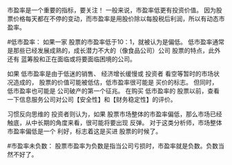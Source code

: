 市盈率是一个重要的指标，要关注！
一般来说，市盈率低更有投资价值。
因为股票价格每天都在不停的变动，而市盈率是用股价除以每股税后利润，所以有动态市盈率。

#低市盈率：
如果一家 股票的市盈率低于10：1，就被认为是偏低。
低市盈率通常是那些已经发展成熟的，成长潜力不大的（像食品公司）公司 股票的特点，此外还有 蓝筹股和正在面临或将要面临困境的公司。

如果 低市盈率是由于低迷的销售、 经济增长缓慢或 投资者 看空等暂时的市场状况造成的，
股票的价值可能被低估，低市盈率很可能是 买价的标志。
但同时， 低市盈率也可能是 公司破产的第一个征兆。
在购买 低市盈率的 股票以前，查看一下信息服务公司对公司【安全性】和【财务稳定性】的评价。

习惯反向思维的 投资者则认为，如果 股票市场整体的市盈率偏低，那么市场已经触底，从中长期的角度来看，很可能将要出现 反弹。
对于这类分析师，市场整体市盈率偏低是一个 利好，标志着这是买进 股票的时候了。

#市盈率未负数：
股票市盈率为负数是指当公司亏损时，市盈率就是负数。负数当然不好了。